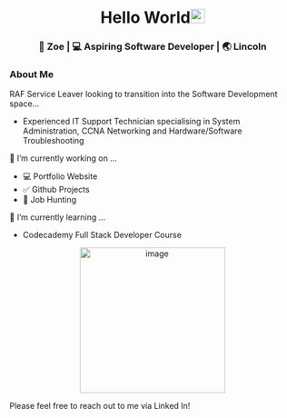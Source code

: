 <div align="center">
  <h1>Hello World<img src="https://media1.giphy.com/media/v1.Y2lkPTc5MGI3NjExYnU1Mm15dmpqbnUxZTJxYXcwNHU5djhzcW52cG9va25tZXEwNWxuMSZlcD12MV9pbnRlcm5hbF9naWZfYnlfaWQmY3Q9cw/w1OBpBd7kJqHrJnJ13/giphy.gif" width="25px"></h1>
</div>

<div align="center">
<h3> 🫡 Zoe | 💻 Aspiring Software Developer | 🌏 Lincoln </h3> 
</div>

### About Me
RAF Service Leaver looking to transition into the Software Development space...
- Experienced IT Support Technician specialising in System Administration, CCNA Networking and Hardware/Software Troubleshooting

🔭 I’m currently working on ...
- 💻 Portfolio Website
- ✅ Github Projects
- 👀 Job Hunting 

🌱 I’m currently learning ...
- Codecademy Full Stack Developer Course

<div align="center">
  <img width="256" height="256" alt="image" src="https://github.com/user-attachments/assets/4a3778fd-88ca-481d-8775-dbf3bf0ba11d" />
</div>

Please feel free to reach out to me via Linked In!
<!--
**Zoec2409/Zoec2409** is a ✨ _special_ ✨ repository because its `README.md` (this file) appears on your GitHub profile.

Here are some ideas to get you started:

- 🔭 I’m currently working on ...
- 🌱 I’m currently learning ...
- 👯 I’m looking to collaborate on ...
- 🤔 I’m looking for help with ...
- 💬 Ask me about ...
- 📫 How to reach me: ...
- 😄 Pronouns: ...
- ⚡ Fun fact: ...
-->
